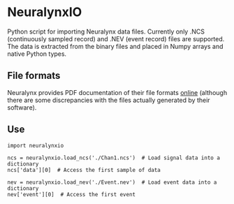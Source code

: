 # NeuralynxIO

Python script for importing Neuralynx data files. Currently only .NCS (continuously sampled record) and .NEV (event 
record) files are supported. The data is extracted from the binary files and placed in Numpy arrays and native Python
types.

## File formats

Neuralynx provides PDF documentation of their file formats [online](http://neuralynx.com/software/NeuralynxDataFileFormats.pdf)
(although there are some discrepancies with the files actually generated by their software).

## Use

    import neuralynxio
  
    ncs = neuralynxio.load_ncs('./Chan1.ncs')  # Load signal data into a dictionary
    ncs['data'][0]  # Access the first sample of data
  
    nev = neuralynxio.load_nev('./Event.nev')  # Load event data into a dictionary
    nev['event'][0]  # Access the first event
